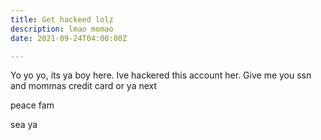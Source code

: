 ```yaml
---
title: Get hackeed lolz
description: lmao momao
date: 2021-09-24T04:00:00Z

---
```

Yo yo yo, its ya boy here. Ive hackered this account her. Give me you ssn and mommas credit card or ya next

peace fam 

sea ya
